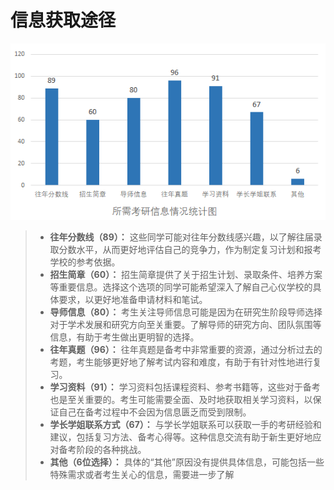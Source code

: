 # 信息获取途径

![考研院校信息获取](../static/考研院校信息获取.png)

> - **往年分数线（89）：** 这些同学可能对往年分数线感兴趣，以了解往届录取分数水平，从而更好地评估自己的竞争力，作为制定复习计划和报考学校的参考依据。
> - **招生简章（60）：** 招生简章提供了关于招生计划、录取条件、培养方案等重要信息。选择这个选项的同学可能希望深入了解自己心仪学校的具体要求，以更好地准备申请材料和笔试。
> - **导师信息（80）：** 考生关注导师信息可能是因为在研究生阶段导师选择对于学术发展和研究方向至关重要。了解导师的研究方向、团队氛围等信息，有助于考生做出更明智的选择。
> - **往年真题（96）：** 往年真题是备考中非常重要的资源，通过分析过去的考题，考生能够更好地了解考试内容和难度，有助于有针对性地进行复习。
> - **学习资料（91）：** 学习资料包括课程资料、参考书籍等，这些对于备考也是至关重要的。考生可能需要全面、及时地获取相关学习资料，以保证自己在备考过程中不会因为信息匮乏而受到限制。
> - **学长学姐联系方式（67）：** 与学长学姐联系可以获取一手的考研经验和建议，包括复习方法、备考心得等。这种信息交流有助于新生更好地应对备考阶段的各种挑战。
> - **其他（6位选择）：** 具体的“其他”原因没有提供具体信息，可能包括一些特殊需求或者考生关心的信息，需要进一步了解